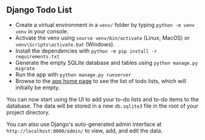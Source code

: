 ## Django Todo List


- Create a virtual environment in a `venv/` folder by typing `python -m venv venv` in your console.
- Activate the venv using `source venv/bin/activate` (Linux, MacOS) or `venv\Scripts\activate.bat` (Windows).
- Install the dependencies with `python -m pip install -r requirements.txt`
- Generate the empty SQLite database and tables using `python manage.py migrate`
- Run the app with `python manage.py runserver`
- Browse to the [app home page](http://localhost:8000/) to see the list of todo lists, which will initially be empty. 

You can now start using the UI to add your to-do lists and to-do items to the database. The data will be stored in a new `db.sqlite3` file in the root of your project directory.

You can also use Django's auto-generated admin interface at `http://localhost:8000/admin/` to view, add, and edit the data.
